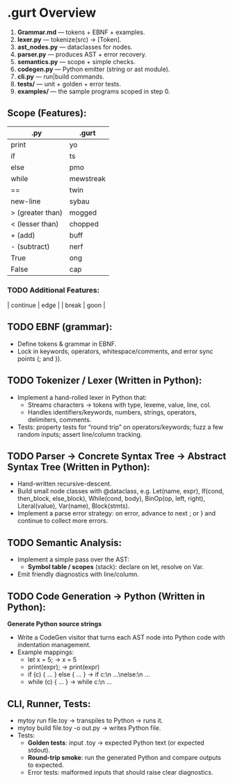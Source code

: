 # .gurt Overview
1. **Grammar.md** — tokens + EBNF + examples.
2. **lexer.py** — tokenize(src) -> [Token].
3. **ast_nodes.py** — dataclasses for nodes.
4. **parser.py** — produces AST + error recovery.
5. **semantics.py** — scope + simple checks.
6. **codegen.py** — Python emitter (string or ast module).
7. **cli.py** — run|build commands.
8. **tests/** — unit + golden + error tests.
9. **examples/** — the sample programs scoped in step 0.

## Scope (Features):
| .py | .gurt |
| -------- | ------- |
| print | yo |
| if | ts |
| else | pmo |
| while | mewstreak |
| == | twin|
| new-line | sybau |
| > (greater than) | mogged |
| < (lesser than) | chopped |
| + (add) | buff |
| - (subtract) | nerf |
| True | ong |
| False | cap |

### TODO Additional Features:
| continue | edge |
| break | goon |

## TODO EBNF (grammar):
- Define tokens & grammar in EBNF.
- Lock in keywords, operators, whitespace/comments, and error sync points (; and }).

## TODO Tokenizer / Lexer (Written in Python):
- Implement a hand-rolled lexer in Python that:
    - Streams characters → tokens with type, lexeme, value, line, col.
    - Handles identifiers/keywords, numbers, strings, operators, delimiters, comments.
- Tests: property tests for “round trip” on operators/keywords; fuzz a few random inputs; assert line/column tracking.

## TODO Parser -> Concrete Syntax Tree -> Abstract Syntax Tree (Written in Python):
- Hand-written recursive-descent.
- Build small node classes with @dataclass, e.g. Let(name, expr), If(cond, then_block, else_block), While(cond, body), BinOp(op, left, right), Literal(value), Var(name), Block(stmts).
- Implement a parse error strategy: on error, advance to next ; or } and continue to collect more errors.

## TODO Semantic Analysis:
- Implement a simple pass over the AST:
    - **Symbol table / scopes** (stack): declare on let, resolve on Var.
    <!-- - Basic type checks (optional for a toy language; at least catch use-before-define). -->
    <!-- - Desugarings if you want (e.g., rewrite != into not (==)). -->
- Emit friendly diagnostics with line/column.

## TODO Code Generation -> Python (Written in Python):
**Generate Python source strings**
- Write a CodeGen visitor that turns each AST node into Python code with indentation management.
- Example mappings:
    - let x = 5; → x = 5
    - print(expr); → print(expr)
    - if (c) { ... } else { ... } → if c:\n ...\nelse:\n ...
    - while (c) { ... } → while c:\n ...

## CLI, Runner, Tests:
- mytoy run file.toy → transpiles to Python → runs it.
- mytoy build file.toy -o out.py → writes Python file.
- Tests:
    - **Golden tests**: input .toy → expected Python text (or expected stdout).
    - **Round-trip smoke**: run the generated Python and compare outputs to expected.
    - Error tests: malformed inputs that should raise clear diagnostics.